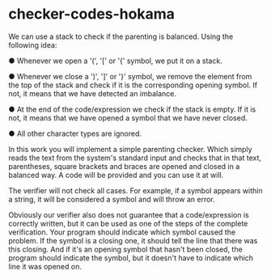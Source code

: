 # checker-codes-hokama

We can use a stack to check if the parenting is balanced. Using the following idea:

● Whenever we open a '(', '[' or '{' symbol, we put it on a stack.

● Whenever we close a ')', ']' or '}' symbol, we remove the element from the top of the stack and check if it is the corresponding opening symbol. If not, it means that we have detected an imbalance.

● At the end of the code/expression we check if the stack is empty. If it is not, it means that we have opened a symbol that we have never closed.

● All other character types are ignored.

In this work you will implement a simple parenting checker. Which simply reads the text from the system's standard input and checks that in that text, parentheses, square brackets and braces are opened and closed in a balanced way. A code will be provided and you can use it at will.

The verifier will not check all cases. For example, if a symbol appears within a string, it will be considered a symbol and will throw an error.

Obviously our verifier also does not guarantee that a code/expression is correctly written, but it can be used as one of the steps of the complete verification. Your program should indicate which symbol caused the problem. If the symbol is a closing one, it should tell the line that there was this closing. And if it's an opening symbol that hasn't been closed, the program should indicate the symbol, but it doesn't have to indicate which line it was opened on.
